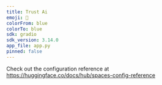 ```yaml
---
title: Trust Ai
emoji: 💩
colorFrom: blue
colorTo: blue
sdk: gradio
sdk_version: 3.14.0
app_file: app.py
pinned: false
---
```


Check out the configuration reference at https://huggingface.co/docs/hub/spaces-config-reference
